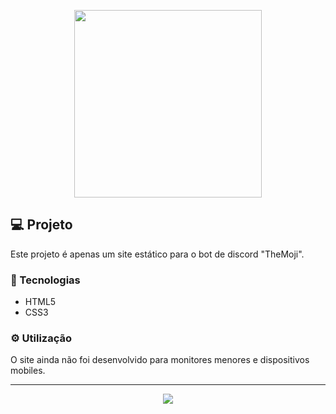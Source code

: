 <p align="center">
  <img height="300px" widht="300px" src="https://media.discordapp.net/attachments/541059148943458305/724356254629101618/themoji_new2.png?width=765&height=677">
</p>

## :computer: Projeto

Este projeto é apenas um site estático para o bot de discord "TheMoji".
  
### :rocket: Tecnologias

- HTML5
- CSS3

### :gear: Utilização

O site ainda não foi desenvolvido para monitores menores e dispositivos mobiles.

---

<p align="center">
  <a href="https://github.com/ThRnk" ><img src="https://img.shields.io/badge/github-ThRnk-24292e"></a>
</p>
